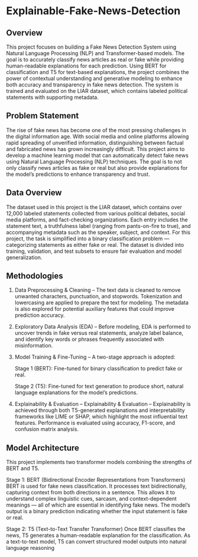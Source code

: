 # Explainable-Fake-News-Detection
## Overview

This project focuses on building a Fake News Detection System using Natural Language Processing (NLP) and Transformer-based models. The goal is to accurately classify news articles as real or fake while providing human-readable explanations for each prediction. Using BERT for classification and T5 for text-based explanations, the project combines the power of contextual understanding and generative modeling to enhance both accuracy and transparency in fake news detection. The system is trained and evaluated on the LIAR dataset, which contains labeled political statements with supporting metadata.

## Problem Statement

The rise of fake news has become one of the most pressing challenges in the digital information age. With social media and online platforms allowing rapid spreading of unverified information, distinguishing between factual and fabricated news has grown increasingly difficult. This project aims to develop a machine learning model that can automatically detect fake news using Natural Language Processing (NLP) techniques. The goal is to not only classify news articles as fake or real but also provide explanations for the model’s predictions to enhance transparency and trust.

## Data Overview

The dataset used in this project is the LIAR dataset, which contains over 12,000 labeled statements collected from various political debates, social media platforms, and fact-checking organizations. Each entry includes the statement text, a truthfulness label (ranging from pants-on-fire to true), and accompanying metadata such as the speaker, subject, and context. For this project, the task is simplified into a binary classification problem — categorizing statements as either fake or real. The dataset is divided into training, validation, and test subsets to ensure fair evaluation and model generalization.

## Methodologies





1. Data Preprocessing & Cleaning – The text data is cleaned to remove unwanted characters, punctuation, and stopwords. Tokenization and lowercasing are applied to prepare the text for modeling. The metadata is also explored for potential auxiliary features that could improve prediction accuracy.

2. Exploratory Data Analysis (EDA) – Before modeling, EDA is performed to uncover trends in fake versus real statements, analyze label balance, and identify key words or phrases frequently associated with misinformation.

3. Model Training & Fine-Tuning – A two-stage approach is adopted:

    Stage 1 (BERT): Fine-tuned for binary classification to predict fake or real.

    Stage 2 (T5): Fine-tuned for text generation to produce short, natural language explanations for the model’s predictions.

4. Explainability & Evaluation – Explainability & Evaluation – Explainability is achieved through both T5-generated explanations and interpretability frameworks like LIME or SHAP, which highlight the most influential text features. Performance is evaluated using accuracy, F1-score, and confusion matrix analysis.

## Model Architecture

This project implements two transformer models combining the strengths of BERT and T5.

Stage 1: BERT (Bidirectional Encoder Representations from Transformers)
BERT is used for fake news classification. It processes text bidirectionally, capturing context from both directions in a sentence. This allows it to understand complex linguistic cues, sarcasm, and context-dependent meanings — all of which are essential in identifying fake news. The model’s output is a binary prediction indicating whether the input statement is fake or real.

Stage 2: T5 (Text-to-Text Transfer Transformer)
Once BERT classifies the news, T5 generates a human-readable explanation for the classification. As a text-to-text model, T5 can convert structured model outputs into natural language reasoning

